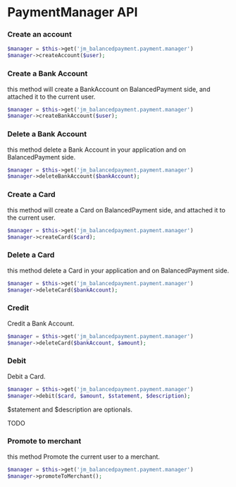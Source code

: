 # PaymentManager API

### Create an account
```php
$manager = $this->get('jm_balancedpayment.payment.manager')
$manager->createAccount($user);
```


### Create a Bank Account
this method will create a BankAccount on BalancedPayment side, and attached it to
the current user.

```php
$manager = $this->get('jm_balancedpayment.payment.manager')
$manager->createBankAccount($user);
```

### Delete a Bank Account
this method delete a Bank Account in your application and on BalancedPayment side.

```php
$manager = $this->get('jm_balancedpayment.payment.manager')
$manager->deleteBankAccount($bankAccount);
```


### Create a Card
this method will create a Card on BalancedPayment side, and attached it to
the current user.

```php
$manager = $this->get('jm_balancedpayment.payment.manager')
$manager->createCard($card);
```


### Delete a Card
this method delete a Card in your application and on BalancedPayment side.

```php
$manager = $this->get('jm_balancedpayment.payment.manager')
$manager->deleteCard($bankAccount);
```


### Credit
Credit a Bank Account.

```php
$manager = $this->get('jm_balancedpayment.payment.manager')
$manager->deleteCard($bankAccount, $amount);
```


### Debit
Debit a Card.

```php
$manager = $this->get('jm_balancedpayment.payment.manager')
$manager->debit($card, $amount, $statement, $description);
```
$statement and $description are optionals.

TODO
### Promote to merchant
this method Promote the current user to a merchant.

```php
$manager = $this->get('jm_balancedpayment.payment.manager')
$manager->promoteToMerchant();
```
